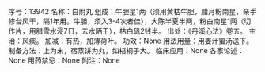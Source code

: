 序号：13942
名称：白附丸
组成：牛胆星1两（须用黄枯牛胆，腊月粉南星，亲手修台风干，隔1年用。牛胆，须入3-4次者佳），大陈半夏半两，粉白南星1两（切作片，用腊雪水浸7日，去水晒干），枯白矾2钱半。
出处：《丹溪心法》卷五。
主治：风痰。
加减：有热，加薄荷叶。
功效：None
用法用量：用姜汁蜜汤送下。
制备方法：上为末，宿蒸饼为丸，如梧桐子大。
临床应用：None
各家论述：None
用药禁忌：None
附注：None
